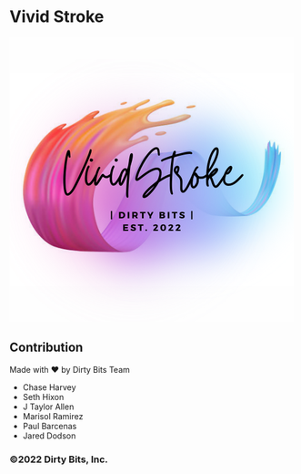 # Vivid Stroke
![alt="site"](client/public/VividStroke7.png)


## Contribution
Made with ❤️ by Dirty Bits Team
* Chase Harvey
* Seth Hixon
* J Taylor Allen
* Marisol Ramirez
* Paul Barcenas
* Jared Dodson
 

 ### ©️2022 Dirty Bits, Inc.